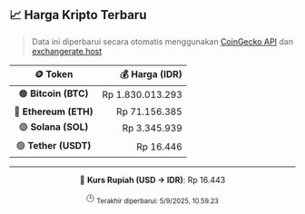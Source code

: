 

<!-- HARGA_KRIPTO -->
## 📈 Harga Kripto Terbaru

> Data ini diperbarui secara otomatis menggunakan [CoinGecko API](https://www.coingecko.com/) dan [exchangerate.host](https://exchangerate.host/)

<div align="center">

| 🪙 Token | 💰 Harga (IDR) |
|:------:|---------------:|
| 🟠 **Bitcoin (BTC)**   | Rp 1.830.013.293 |
| 🔵 **Ethereum (ETH)**  | Rp 71.156.385 |
| 🟣 **Solana (SOL)**    | Rp 3.345.939 |
| 🟢 **Tether (USDT)**   | Rp 16.446 |

---

💱 **Kurs Rupiah (USD → IDR)**: Rp 16.443

🕒 <sub>Terakhir diperbarui: 5/9/2025, 10.59.23</sub>

</div>
<!-- /HARGA_KRIPTO -->